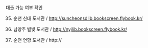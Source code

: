 대출 가능 여부 확인

35. 순천 신대 도서관 / http://suncheonsdlib.bookscreen.flybook.kr/

36. 남양주 별빛 도서관 / http://nyjlib.bookscreen.flybook.kr/

37. 순천 연향 도서관 / http://
